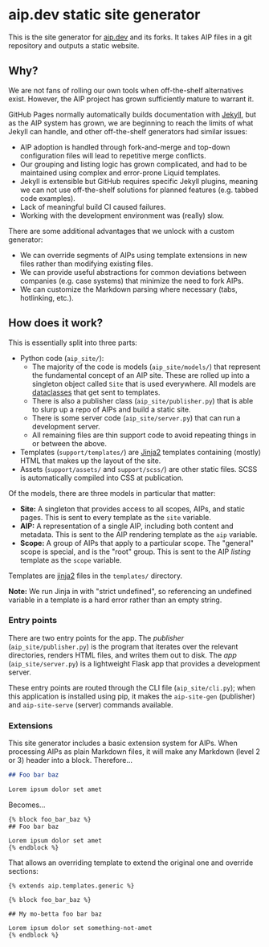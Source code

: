 # aip.dev static site generator

This is the site generator for [aip.dev](https://aip.dev) and its forks. It
takes AIP files in a git repository and outputs a static website.

## Why?

We are not fans of rolling our own tools when off-the-shelf alternatives exist.
However, the AIP project has grown sufficiently mature to warrant it.

GitHub Pages normally automatically builds documentation with [Jekyll][], but
as the AIP system has grown, we are beginning to reach the limits of what
Jekyll can handle, and other off-the-shelf generators had similar issues:

- AIP adoption is handled through fork-and-merge and top-down configuration
  files will lead to repetitive merge conflicts.
- Our grouping and listing logic has grown complicated, and had to be
  maintained using complex and error-prone Liquid templates.
- Jekyll is extensible but GitHub requires specific Jekyll plugins, meaning we
  can not use off-the-shelf solutions for planned features (e.g. tabbed code
  examples).
- Lack of meaningful build CI caused failures.
- Working with the development environment was (really) slow.

There are some additional advantages that we unlock with a custom generator:

- We can override segments of AIPs using template extensions in new files
  rather than modifying existing files.
- We can provide useful abstractions for common deviations between companies
  (e.g. case systems) that minimize the need to fork AIPs.
- We can customize the Markdown parsing where necessary (tabs, hotlinking,
  etc.).

## How does it work?

This is essentially split into three parts:

- Python code (`aip_site/`):
  - The majority of the code is models (`aip_site/models/`) that represent the
    fundamental concept of an AIP site. These are rolled up into a singleton
    object called `Site` that is used everywhere. All models are
    [dataclasses][] that get sent to templates.
  - There is also a publisher class (`aip_site/publisher.py`) that is able to
    slurp up a repo of AIPs and build a static site.
  - There is some server code (`aip_site/server.py`) that can run a development
    server.
  - All remaining files are thin support code to avoid repeating things in or
    between the above.
- Templates (`support/templates/`) are [Jinja2][] templates containing (mostly)
  HTML that makes up the layout of the site.
- Assets (`support/assets/` and `support/scss/`) are other static files. SCSS
  is automatically compiled into CSS at publication.

Of the models, there are three models in particular that matter:

- **Site:** A singleton that provides access to all scopes, AIPs, and static
  pages. This is sent to every template as the `site` variable.
- **AIP:** A representation of a single AIP, including both content and
  metadata. This is sent to the AIP rendering template as the `aip` variable.
- **Scope:** A group of AIPs that apply to a particular scope. The "general"
  scope is special, and is the "root" group. This is sent to the AIP _listing_
  template as the `scope` variable.

Templates are [jinja2][] files in the `templates/` directory.

**Note:** We run Jinja in with "strict undefined", so referencing an undefined
variable in a template is a hard error rather than an empty string.

### Entry points

There are two entry points for the app. The _publisher_
(`aip_site/publisher.py`) is the program that iterates over the relevant
directories, renders HTML files, and writes them out to disk. The _app_
(`aip_site/server.py`) is a lightweight Flask app that provides a development
server.

These entry points are routed through the CLI file (`aip_site/cli.py`); when
this application is installed using pip, it makes the `aip-site-gen`
(publisher) and `aip-site-serve` (server) commands available.

### Extensions

This site generator includes a basic extension system for AIPs. When processing
AIPs as plain Markdown files, it will make any Markdown (level 2 or 3) header
into a block. Therefore...

```md
## Foo bar baz

Lorem ipsum dolor set amet
```

Becomes...

```j2
{% block foo_bar_baz %}
## Foo bar baz

Lorem ipsum dolor set amet
{% endblock %}
```

That allows an overriding template to extend the original one and override
sections:

```j2
{% extends aip.templates.generic %}

{% block foo_bar_baz %}

## My mo-betta foo bar baz

Lorem ipsum dolor set something-not-amet
{% endblock %}
```

[dataclasses]: https://docs.python.org/3/library/dataclasses.html
[jekyll]: https://jekyllrb.com/
[jinja2]: https://jinja.palletsprojects.com/en/2.11.x/
